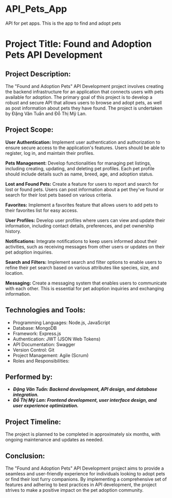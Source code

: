 # API_Pets_App
API for pet apps. This is the app to find and adopt pets

# Project Title: Found and Adoption Pets API Development

## Project Description:
The "Found and Adoption Pets" API Development project involves creating the backend infrastructure for an application that connects users with pets available for adoption. The primary goal of this project is to develop a robust and secure API that allows users to browse and adopt pets, as well as post information about pets they have found. The project is undertaken by Đặng Văn Tuấn and Đỗ Thị Mỹ Lan.

## Project Scope:

**User Authentication:** Implement user authentication and authorization to ensure secure access to the application's features. Users should be able to register, log in, and maintain their profiles.

**Pets Management:** Develop functionalities for managing pet listings, including creating, updating, and deleting pet profiles. Each pet profile should include details such as name, breed, age, and adoption status.

**Lost and Found Pets:** Create a feature for users to report and search for lost or found pets. Users can post information about a pet they've found or search for their lost pets based on various criteria.

**Favorites:** Implement a favorites feature that allows users to add pets to their favorites list for easy access.

**User Profiles:** Develop user profiles where users can view and update their information, including contact details, preferences, and pet ownership history.

**Notifications:** Integrate notifications to keep users informed about their activities, such as receiving messages from other users or updates on their pet adoption inquiries.

**Search and Filters:** Implement search and filter options to enable users to refine their pet search based on various attributes like species, size, and location.

**Messaging:** Create a messaging system that enables users to communicate with each other. This is essential for pet adoption inquiries and exchanging information.

## Technologies and Tools:

- Programming Languages: Node.js, JavaScript
- Database: MongoDB
- Framework: Express.js
- Authentication: JWT (JSON Web Tokens)
- API Documentation: Swagger
- Version Control: Git
- Project Management: Agile (Scrum)
- Roles and Responsibilities:

## Performed by:
- ***Đặng Văn Tuấn: Backend development, API design, and database integration.***
- ***Đỗ Thị Mỹ Lan: Frontend development, user interface design, and user experience optimization.***
## Project Timeline:
The project is planned to be completed in approximately six months, with ongoing maintenance and updates as needed.

## Conclusion:
The "Found and Adoption Pets" API Development project aims to provide a seamless and user-friendly experience for individuals looking to adopt pets or find their lost furry companions. By implementing a comprehensive set of features and adhering to best practices in API development, the project strives to make a positive impact on the pet adoption community.
